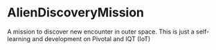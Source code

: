 # AlienDiscoveryMission
A mission to discover new encounter in outer space. This is just a self-learning and development on Pivotal and IQT (IoT)
